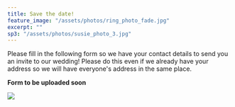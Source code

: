 ```yaml
---
title: Save the date!
feature_image: "/assets/photos/ring_photo_fade.jpg"
excerpt: ""
sp3: "/assets/photos/susie_photo_3.jpg"
---
```


Please fill in the following form so we have your contact details to send you an
invite to our wedding! Please do this even if we already have your address so we
will have everyone's address in the same place.

**Form to be uploaded soon**

<!--
<iframe src="https://docs.google.com/forms/d/e/1FAIpQLSeh13f0LGqoXibIjHL_-i_IU2zMeDCfHy7jns8UCRvPjQmp1w/viewform?embedded=true" width="640" height="875" frameborder="0" marginheight="0" marginwidth="0">Loading…</iframe> -->

<img
src="{{ page.sp3 | prepend: site.baseurl | replace: '//', '/' }}"
/>
